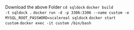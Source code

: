 Download the above Folder
<code>cd sqldock</code>
<code>docker build -t sqldock .</code>
<code>docker run -d -p 3306:3306 --name custom -e MYSQL_ROOT_PASSWORD=scalereal sqldock</code>
<code>docker start custom</code>
<code>docker exec -it custom /bin/bash</code>
